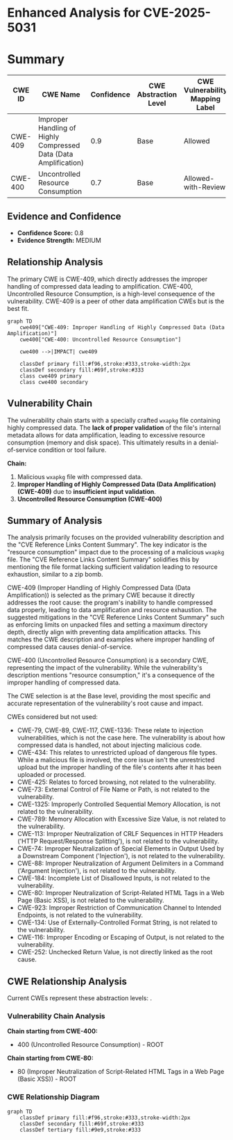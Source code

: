 # Enhanced Analysis for CVE-2025-5031

# Summary
| CWE ID | CWE Name | Confidence | CWE Abstraction Level | CWE Vulnerability Mapping Label | CWE-Vulnerability Mapping Notes |
|---|---|---|---|---|---|
| CWE-409 | Improper Handling of Highly Compressed Data (Data Amplification) | 0.9 | Base | Allowed | Primary CWE - Root Cause|
| CWE-400 | Uncontrolled Resource Consumption | 0.7 | Base | Allowed-with-Review | Secondary - Impact|

## Evidence and Confidence

*   **Confidence Score:** 0.8
*   **Evidence Strength:** MEDIUM

## Relationship Analysis
The primary CWE is CWE-409, which directly addresses the improper handling of compressed data leading to amplification. CWE-400, Uncontrolled Resource Consumption, is a high-level consequence of the vulnerability. CWE-409 is a peer of other data amplification CWEs but is the best fit.

```mermaid
graph TD
    cwe409["CWE-409: Improper Handling of Highly Compressed Data (Data Amplification)"]
    cwe400["CWE-400: Uncontrolled Resource Consumption"]
    
    cwe400 -->|IMPACT| cwe409
    
    classDef primary fill:#f96,stroke:#333,stroke-width:2px
    classDef secondary fill:#69f,stroke:#333
    class cwe409 primary
    class cwe400 secondary
```

## Vulnerability Chain
The vulnerability chain starts with a specially crafted `wxapkg` file containing highly compressed data. The **lack of proper validation** of the file's internal metadata allows for data amplification, leading to excessive resource consumption (memory and disk space). This ultimately results in a denial-of-service condition or tool failure.

**Chain:**
1.  Malicious `wxapkg` file with compressed data.
2.  **Improper Handling of Highly Compressed Data (Data Amplification) (CWE-409)** due to **insufficient input validation**.
3.  **Uncontrolled Resource Consumption (CWE-400)**

## Summary of Analysis
The analysis primarily focuses on the provided vulnerability description and the "CVE Reference Links Content Summary". The key indicator is the "resource consumption" impact due to the processing of a malicious `wxapkg` file. The "CVE Reference Links Content Summary" solidifies this by mentioning the file format lacking sufficient validation leading to resource exhaustion, similar to a zip bomb.

CWE-409 (Improper Handling of Highly Compressed Data (Data Amplification)) is selected as the primary CWE because it directly addresses the root cause: the program's inability to handle compressed data properly, leading to data amplification and resource exhaustion. The suggested mitigations in the "CVE Reference Links Content Summary" such as enforcing limits on unpacked files and setting a maximum directory depth, directly align with preventing data amplification attacks. This matches the CWE description and examples where improper handling of compressed data causes denial-of-service.

CWE-400 (Uncontrolled Resource Consumption) is a secondary CWE, representing the impact of the vulnerability. While the vulnerability's description mentions "resource consumption," it's a consequence of the improper handling of compressed data.

The CWE selection is at the Base level, providing the most specific and accurate representation of the vulnerability's root cause and impact.

CWEs considered but not used:

*   CWE-79, CWE-89, CWE-117, CWE-1336: These relate to injection vulnerabilities, which is not the case here. The vulnerability is about how compressed data is handled, not about injecting malicious code.
*   CWE-434: This relates to unrestricted upload of dangerous file types. While a malicious file is involved, the core issue isn't the unrestricted upload but the improper handling of the file's contents after it has been uploaded or processed.
*   CWE-425: Relates to forced browsing, not related to the vulnerability.
*   CWE-73: External Control of File Name or Path, is not related to the vulnerability.
*   CWE-1325: Improperly Controlled Sequential Memory Allocation, is not related to the vulnerability.
*   CWE-789: Memory Allocation with Excessive Size Value, is not related to the vulnerability.
*   CWE-113: Improper Neutralization of CRLF Sequences in HTTP Headers ('HTTP Request/Response Splitting'), is not related to the vulnerability.
*   CWE-74: Improper Neutralization of Special Elements in Output Used by a Downstream Component ('Injection'), is not related to the vulnerability.
*   CWE-88: Improper Neutralization of Argument Delimiters in a Command ('Argument Injection'), is not related to the vulnerability.
*   CWE-184: Incomplete List of Disallowed Inputs, is not related to the vulnerability.
*   CWE-80: Improper Neutralization of Script-Related HTML Tags in a Web Page (Basic XSS), is not related to the vulnerability.
*   CWE-923: Improper Restriction of Communication Channel to Intended Endpoints, is not related to the vulnerability.
*   CWE-134: Use of Externally-Controlled Format String, is not related to the vulnerability.
*   CWE-116: Improper Encoding or Escaping of Output, is not related to the vulnerability.
*   CWE-252: Unchecked Return Value, is not directly linked as the root cause.


## CWE Relationship Analysis

Current CWEs represent these abstraction levels: .


### Vulnerability Chain Analysis

**Chain starting from CWE-400:**
- 400 (Uncontrolled Resource Consumption) - ROOT


**Chain starting from CWE-80:**
- 80 (Improper Neutralization of Script-Related HTML Tags in a Web Page (Basic XSS)) - ROOT



### CWE Relationship Diagram

```mermaid
graph TD
    classDef primary fill:#f96,stroke:#333,stroke-width:2px
    classDef secondary fill:#69f,stroke:#333
    classDef tertiary fill:#9e9,stroke:#333
```